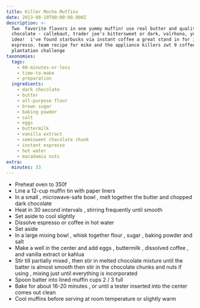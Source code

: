 ```yaml
---
title: Killer Mocha Muffins
date: 2013-08-10T00:00:00.000Z
description: >-
  Two  favorite flavors in one yummy muffin! use real butter and quality dark
  chocolate - callebaut, trader joe's bittersweet or dark, valrhona, you get the
  idea!  i've found starbucks via instant coffee a great stand in for instant
  espresso. team recipe for mike and the appliance killers zwt 9 coffee
  plantation challenge
taxonomies:
  tags:
    - 60-minutes-or-less
    - time-to-make
    - preparation
  ingredients:
    - dark chocolate
    - butter
    - all-purpose flour
    - brown sugar
    - baking powder
    - salt
    - eggs
    - buttermilk
    - vanilla extract
    - semisweet chocolate chunk
    - instant espresso
    - hot water
    - macadamia nuts
extra:
  minutes: 33
---
```

 - Preheat oven to 350f
 - Line a 12-cup muffin tin with paper liners
 - In a small , microwave-safe bowl , melt together the butter and chopped dark chocolate
 - Heat in 30 second intervals , stirring frequently until smooth
 - Set aside to cool slightly
 - Dissolve espresso or coffee in hot water
 - Set aside
 - In a large mixing bowl , whisk together flour , sugar , baking powder and salt
 - Make a well in the center and add eggs , buttermilk , dissolved coffee , and vanilla extract or kahlua
 - Stir till partially mixed , then stir in melted chocolate mixture until the batter is almost smooth then stir in the chocolate chunks and nuts if using , mixing just until everything is incorporated
 - Spoon batter into lined muffin cups 2 / 3 full
 - Bake for about 16-20 minutes , or until a tester inserted into the center comes out clean
 - Cool muffins before serving at room temperature or slightly warm
